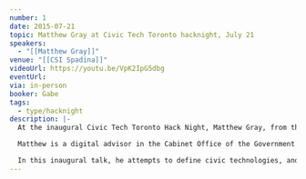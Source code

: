 ```yaml
---
number: 1
date: 2015-07-21
topic: Matthew Gray at Civic Tech Toronto hacknight, July 21
speakers:
  - "[[Matthew Gray]]"
venue: "[[CSI Spadina]]"
videoUrl: https://youtu.be/VpK2IpG5dbg
eventUrl:
via: in-person
booker: Gabe
tags:
  - type/hacknight
description: |-
  At the inaugural Civic Tech Toronto Hack Night, Matthew Gray, from the Government of Ontario, debriefs Civic Technology Toronto on the state of civic technologies.

  Matthew is a digital advisor in the Cabinet Office of the Government of Ontario, where he offers advice and guidance on the Province's web strategy.

  In this inaugural talk, he attempts to define civic technologies, and runs through some examples.
---
```



